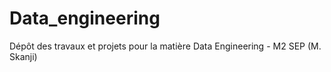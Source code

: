 # Data_engineering
Dépôt des travaux et projets pour la matière Data Engineering - M2 SEP (M. Skanji)
